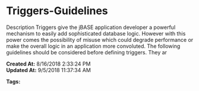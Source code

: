 # Triggers-Guidelines

Description Triggers give the jBASE application developer a powerful mechanism to easily add sophisticated database logic. However with this power comes the possibility of misuse which could degrade performance or make the overall logic in an application more convoluted. The following guidelines should be considered before defining triggers. They ar  

**Created At:** 8/16/2018 2:33:24 PM  
**Updated At:** 9/5/2018 11:37:34 AM  

**Tags:**
<badge text='use of triggers' vertical='middle' />
